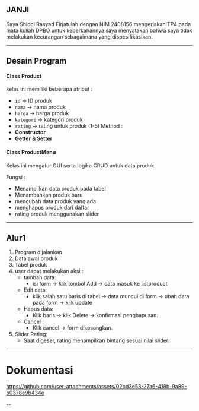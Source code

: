 ## JANJI
Saya Shidqi Rasyad Firjatulah dengan NIM 2408156 mengerjakan TP4 pada mata kuliah DPBO untuk keberkahannya saya menyatakan bahwa saya tidak melakukan kecurangan sebagaimana yang dispesifikasikan.


---

## Desain Program
#### Class Product
kelas ini memiliki beberapa atribut :
- `id` -> ID produk
- `nama` -> nama produk
- `harga` -> harga produk
- `kategori` -> kategori produk
- `rating` -> rating untuk produk (1-5)
Method :
- **Constructor**
- **Getter & Setter**

#### Class ProductMenu
Kelas ini mengatur GUI serta logika CRUD untuk data produk.

Fungsi : 
 - Menampilkan data produk pada tabel
 - Menambahkan produk baru
 - mengubah data produk yang ada
 - menghapus produk dari daftar
 - rating produk menggunakan slider

---

## Alur1
1. Program dijalankan
2. Data awal produk
3. Tabel produk
4. user dapat melakukan aksi :
   - tambah data:
     - isi form -> klik tombol Add -> data masuk ke listproduct
   - Edit data:
     - klik salah satu baris di tabel -> data muncul di form -> ubah data pada form -> klik            update
   - Hapus data:
     - Klik baris -> klik Delete -> konfirmasi penghapusan.
   - Cancel :
     - Klik cancel -> form dikosongkan.
5. Slider Rating:
   - Saat digeser, rating menampilkan bintang sesuai nilai slider.
---

# Dokumentasi


https://github.com/user-attachments/assets/02bd3e53-27a6-418b-9a89-b0378e9b434e


--
